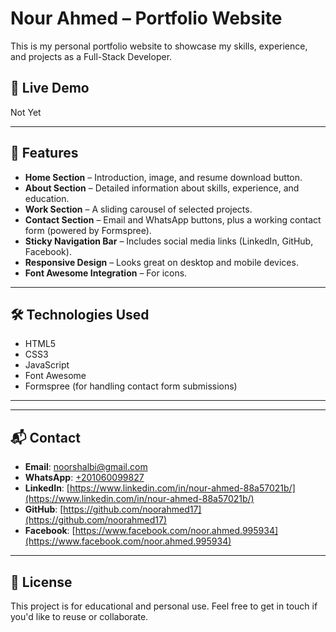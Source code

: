 # Nour Ahmed – Portfolio Website

This is my personal portfolio website to showcase my skills, experience, and projects as a Full-Stack Developer.

## 🔗 Live Demo

Not Yet

---

## 🚀 Features

- **Home Section** – Introduction, image, and resume download button.
- **About Section** – Detailed information about skills, experience, and education.
- **Work Section** – A sliding carousel of selected projects.
- **Contact Section** – Email and WhatsApp buttons, plus a working contact form (powered by Formspree).
- **Sticky Navigation Bar** – Includes social media links (LinkedIn, GitHub, Facebook).
- **Responsive Design** – Looks great on desktop and mobile devices.
- **Font Awesome Integration** – For icons.

---

## 🛠️ Technologies Used

- HTML5
- CSS3
- JavaScript
- Font Awesome
- Formspree (for handling contact form submissions)

---

---

## 📬 Contact

- **Email**: [noorshalbi@gmail.com](mailto:noorshalbi@gmail.com)
- **WhatsApp**: [+201060099827](https://wa.me/201060099827)
- **LinkedIn**: [https://www.linkedin.com/in/nour-ahmed-88a57021b/](https://www.linkedin.com/in/nour-ahmed-88a57021b/)
- **GitHub**: [https://github.com/noorahmed17](https://github.com/noorahmed17)
- **Facebook**: [https://www.facebook.com/noor.ahmed.995934](https://www.facebook.com/noor.ahmed.995934)

---

## 📄 License

This project is for educational and personal use. Feel free to get in touch if you'd like to reuse or collaborate.

